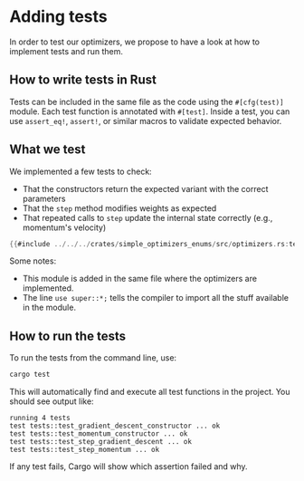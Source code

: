 # Adding tests

In order to test our optimizers, we propose to have a look at how to implement tests and run them.

## How to write tests in Rust

Tests can be included in the same file as the code using the `#[cfg(test)]` module. Each test function is annotated with `#[test]`. Inside a test, you can use `assert_eq!`, `assert!`, or similar macros to validate expected behavior.

## What we test

We implemented a few tests to check:

- That the constructors return the expected variant with the correct parameters
- That the `step` method modifies weights as expected
- That repeated calls to `step` update the internal state correctly (e.g., momentum's velocity)

```rust
{{#include ../../../crates/simple_optimizers_enums/src/optimizers.rs:tests}}
```

Some notes:
- This module is added in the same file where the optimizers are implemented.
- The line `use super::*;` tells the compiler to import all the stuff available in the module.

## How to run the tests

To run the tests from the command line, use:

```bash
cargo test
```

This will automatically find and execute all test functions in the project. You should see output like:

```
running 4 tests
test tests::test_gradient_descent_constructor ... ok
test tests::test_momentum_constructor ... ok
test tests::test_step_gradient_descent ... ok
test tests::test_step_momentum ... ok
```

If any test fails, Cargo will show which assertion failed and why.